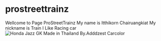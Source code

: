 # prostreettrainz

Wellcome to Page ProStreetTrainz
My name is Itthikorn Chairuangkiat
My nickname is Train
I Like Racing car
![Honda Jazz GK Made in Thailand By.Adddzest Carcolor](http://upic.me/i/df/10011.jpg)


